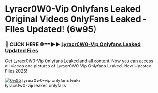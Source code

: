 # Lyracr0W0-Vip Onlyfans Leaked Original Videos 0nlyFans Leaked - Files Updated! (6w95)

<h3>🔴 CLICK HERE 🌐==►► <a href="https://tinyurl.com/3hn5wdd3" rel="nofollow">Lyracr0W0-Vip Onlyfans Leaked Updated Files</a></h3>

Get Lyracr0W0-Vip Onlyfans Leaked and all content. Now you can access all videos and pictures of Lyracr0W0-Vip Onlyfans Leaked. New Updated Files 2025!

[![6w95](https://i.imgur.com/4HnBqBT.gif)](https://tinyurl.com/3hn5wdd3)
lyracr0w0-vip onlyfans leaks<br>
lyracr0w0-vip leaked onlyfans